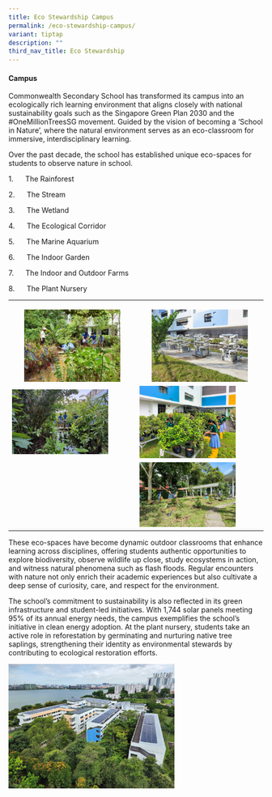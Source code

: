 ```yaml
---
title: Eco Stewardship Campus
permalink: /eco-stewardship-campus/
variant: tiptap
description: ""
third_nav_title: Eco Stewardship
---
```

<h4><strong>Campus</strong></h4>
<p>Commonwealth Secondary School has transformed its campus into an ecologically
rich learning environment that aligns closely with national sustainability
goals such as the Singapore Green Plan 2030 and the #OneMillionTreesSG
movement. Guided by the vision of becoming a ‘School in Nature’, where
the natural environment serves as an eco-classroom for immersive, interdisciplinary
learning.</p>
<p>Over the past decade, the school has established unique eco-spaces for
students to observe nature in school.</p>
<p></p>
<p>1.&nbsp;&nbsp;&nbsp;&nbsp;&nbsp; The Rainforest</p>
<p>2.&nbsp;&nbsp;&nbsp;&nbsp;&nbsp; The Stream</p>
<p>3.&nbsp;&nbsp;&nbsp;&nbsp;&nbsp; The Wetland</p>
<p>4.&nbsp;&nbsp;&nbsp;&nbsp;&nbsp; The Ecological Corridor</p>
<p>5.&nbsp;&nbsp;&nbsp;&nbsp;&nbsp; The Marine Aquarium</p>
<p>6.&nbsp;&nbsp;&nbsp;&nbsp;&nbsp; The Indoor Garden</p>
<p>7.&nbsp;&nbsp;&nbsp;&nbsp;&nbsp; The Indoor and Outdoor Farms</p>
<p>8.&nbsp;&nbsp;&nbsp;&nbsp;&nbsp; The Plant Nursery</p>
<table style="minWidth: 50px">
<colgroup>
<col>
<col>
</colgroup>
<tbody>
<tr>
<th rowspan="1" colspan="1">
<p></p>
<div class="isomer-image-wrapper">
<img style="width: 80%;" height="auto" width="100%" alt="" src="/images/Eco Stewardship/Wetland_1.jpg">
</div>
</th>
<th rowspan="1" colspan="1">
<p></p>
<div class="isomer-image-wrapper">
<img style="width: 80%;" height="auto" width="100%" alt="" src="/images/Eco Stewardship/Outdoor_Farm_4.jpg">
</div>
</th>
</tr>
<tr>
<td rowspan="1" colspan="1">
<div class="isomer-image-wrapper">
<img style="width: 80%;" height="auto" width="100%" alt="" src="/images/Eco Stewardship/Stream_1.jpg">
</div>
</td>
<td rowspan="1" colspan="1">
<div class="isomer-image-wrapper">
<img style="width: 80%;" height="auto" width="100%" alt="" src="/images/Eco Stewardship/Plant_Nursery_3.jpg">
</div>
</td>
</tr>
<tr>
<td rowspan="1" colspan="1">
<div class="isomer-image-wrapper">
<img style="width: 80%;" height="auto" width="100%" alt="" src="/images/Eco Stewardship/Indoor_Farm_1.jpg">
</div>
</td>
<td rowspan="1" colspan="1">
<div class="isomer-image-wrapper">
<img style="width: 80%;" height="auto" width="100%" alt="" src="/images/Eco Stewardship/Ecological_Corridor_2.jpg">
</div>
</td>
</tr>
</tbody>
</table>
<p>These eco-spaces have become dynamic outdoor classrooms that enhance learning
across disciplines, offering students authentic opportunities to explore
biodiversity, observe wildlife up close, study ecosystems in action, and
witness natural phenomena such as flash floods. Regular encounters with
nature not only enrich their academic experiences but also cultivate a
deep sense of curiosity, care, and respect for the environment.</p>
<p>The school’s commitment to sustainability is also reflected in its green
infrastructure and student-led initiatives. With 1,744 solar panels meeting
95% of its annual energy needs, the campus exemplifies the school’s initiative
in clean energy adoption. At the plant nursery, students take an active
role in reforestation by germinating and nurturing native tree saplings,
strengthening their identity as environmental stewards by contributing
to ecological restoration efforts.</p>
<p></p>
<div class="isomer-image-wrapper">
<img style="width: 65%;" height="auto" width="100%" alt="" src="/images/Eco Stewardship/Solar_Panels_2.jpg">
</div>
<p></p>